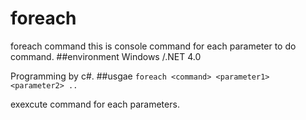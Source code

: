# foreach
foreach command
this is console command for each parameter to do command.
##environment
Windows /.NET 4.0

Programming by c#.
##usgae
`foreach <command> <parameter1> <parameter2> ..`

exexcute command for each parameters.
<command> <paramater1>
<command> <parameter2>

